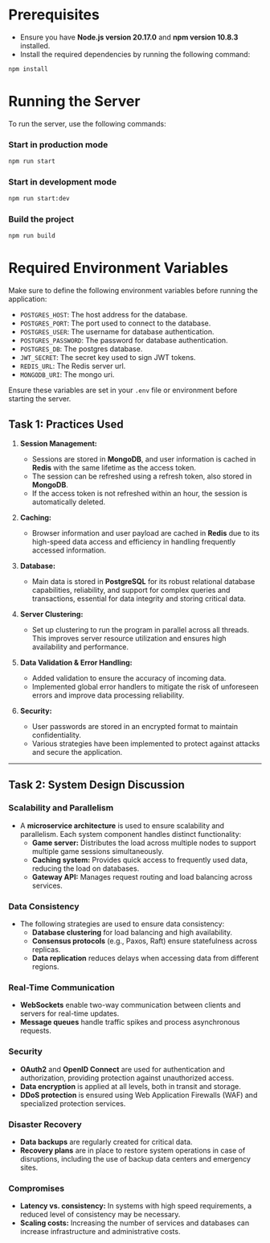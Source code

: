 # Prerequisites

-   Ensure you have **Node.js version 20.17.0** and **npm version 10.8.3** installed.
-   Install the required dependencies by running the following command:

```bash
npm install
```

# Running the Server

To run the server, use the following commands:

### Start in production mode

```bash
npm run start
```

### Start in development mode

```bash
npm run start:dev
```

### Build the project

```bash
npm run build
```

# Required Environment Variables

Make sure to define the following environment variables before running the application:

-   `POSTGRES_HOST`: The host address for the database.
-   `POSTGRES_PORT`: The port used to connect to the database.
-   `POSTGRES_USER`: The username for database authentication.
-   `POSTGRES_PASSWORD`: The password for database authentication.
-   `POSTGRES_DB`: The postgres database.
-   `JWT_SECRET`: The secret key used to sign JWT tokens.
-   `REDIS_URL`: The Redis server url.
-   `MONGODB_URI`: The mongo uri.

Ensure these variables are set in your `.env` file or environment before starting the server.

## Task 1: Practices Used

1. **Session Management:**
   - Sessions are stored in **MongoDB**, and user information is cached in **Redis** with the same lifetime as the access token.
   - The session can be refreshed using a refresh token, also stored in **MongoDB**.
   - If the access token is not refreshed within an hour, the session is automatically deleted.

2. **Caching:**
   - Browser information and user payload are cached in **Redis** due to its high-speed data access and efficiency in handling frequently accessed information.

3. **Database:**
   - Main data is stored in **PostgreSQL** for its robust relational database capabilities, reliability, and support for complex queries and transactions, essential for data integrity and storing critical data.

4. **Server Clustering:**
   - Set up clustering to run the program in parallel across all threads. This improves server resource utilization and ensures high availability and performance.

5. **Data Validation & Error Handling:**
   - Added validation to ensure the accuracy of incoming data.
   - Implemented global error handlers to mitigate the risk of unforeseen errors and improve data processing reliability.

6. **Security:**
   - User passwords are stored in an encrypted format to maintain confidentiality.
   - Various strategies have been implemented to protect against attacks and secure the application.

---

## Task 2: System Design Discussion

### Scalability and Parallelism
- A **microservice architecture** is used to ensure scalability and parallelism. Each system component handles distinct functionality:
  - **Game server:** Distributes the load across multiple nodes to support multiple game sessions simultaneously.
  - **Caching system:** Provides quick access to frequently used data, reducing the load on databases.
  - **Gateway API:** Manages request routing and load balancing across services.

### Data Consistency
- The following strategies are used to ensure data consistency:
  - **Database clustering** for load balancing and high availability.
  - **Consensus protocols** (e.g., Paxos, Raft) ensure statefulness across replicas.
  - **Data replication** reduces delays when accessing data from different regions.

### Real-Time Communication
- **WebSockets** enable two-way communication between clients and servers for real-time updates.
- **Message queues** handle traffic spikes and process asynchronous requests.

### Security
- **OAuth2** and **OpenID Connect** are used for authentication and authorization, providing protection against unauthorized access.
- **Data encryption** is applied at all levels, both in transit and storage.
- **DDoS protection** is ensured using Web Application Firewalls (WAF) and specialized protection services.

### Disaster Recovery
- **Data backups** are regularly created for critical data.
- **Recovery plans** are in place to restore system operations in case of disruptions, including the use of backup data centers and emergency sites.

### Compromises
- **Latency vs. consistency:** In systems with high speed requirements, a reduced level of consistency may be necessary.
- **Scaling costs:** Increasing the number of services and databases can increase infrastructure and administrative costs.
